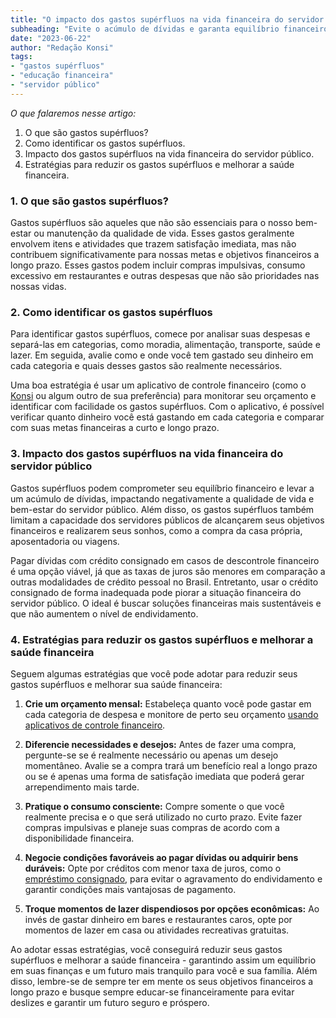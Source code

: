 ```yaml
---
title: "O impacto dos gastos supérfluos na vida financeira do servidor público"
subheading: "Evite o acúmulo de dívidas e garanta equilíbrio financeiro ao reduzir gastos desnecessários"
date: "2023-06-22"
author: "Redação Konsi"
tags:
- "gastos supérfluos"
- "educação financeira"
- "servidor público"
---
```


_O que falaremos nesse artigo:_
1. O que são gastos supérfluos?
2. Como identificar os gastos supérfluos.
3. Impacto dos gastos supérfluos na vida financeira do servidor público.
4. Estratégias para reduzir os gastos supérfluos e melhorar a saúde financeira.

### 1. O que são gastos supérfluos?

Gastos supérfluos são aqueles que não são essenciais para o nosso bem-estar ou manutenção da qualidade de vida. Esses gastos geralmente envolvem itens e atividades que trazem satisfação imediata, mas não contribuem significativamente para nossas metas e objetivos financeiros a longo prazo. Esses gastos podem incluir compras impulsivas, consumo excessivo em restaurantes e outras despesas que não são prioridades nas nossas vidas.

### 2. Como identificar os gastos supérfluos

Para identificar gastos supérfluos, comece por analisar suas despesas e separá-las em categorias, como moradia, alimentação, transporte, saúde e lazer. Em seguida, avalie como e onde você tem gastado seu dinheiro em cada categoria e quais desses gastos são realmente necessários.

Uma boa estratégia é usar um aplicativo de controle financeiro (como o [Konsi](https://www.konsi.com.br/) ou algum outro de sua preferência) para monitorar seu orçamento e identificar com facilidade os gastos supérfluos. Com o aplicativo, é possível verificar quanto dinheiro você está gastando em cada categoria e comparar com suas metas financeiras a curto e longo prazo.

### 3. Impacto dos gastos supérfluos na vida financeira do servidor público

Gastos supérfluos podem comprometer seu equilíbrio financeiro e levar a um acúmulo de dívidas, impactando negativamente a qualidade de vida e bem-estar do servidor público. Além disso, os gastos supérfluos também limitam a capacidade dos servidores públicos de alcançarem seus objetivos financeiros e realizarem seus sonhos, como a compra da casa própria, aposentadoria ou viagens.

Pagar dívidas com crédito consignado em casos de descontrole financeiro é uma opção viável, já que as taxas de juros são menores em comparação a outras modalidades de crédito pessoal no Brasil. Entretanto, usar o crédito consignado de forma inadequada pode piorar a situação financeira do servidor público. O ideal é buscar soluções financeiras mais sustentáveis e que não aumentem o nível de endividamento.

### 4. Estratégias para reduzir os gastos supérfluos e melhorar a saúde financeira

Seguem algumas estratégias que você pode adotar para reduzir seus gastos supérfluos e melhorar sua saúde financeira:

1. **Crie um orçamento mensal:** Estabeleça quanto você pode gastar em cada categoria de despesa e monitore de perto seu orçamento [usando aplicativos de controle financeiro](https://www.konsi.com.br/postagens/aplicativo-de-controle-financeiro-confira-otimas-opcoes).

2. **Diferencie necessidades e desejos:** Antes de fazer uma compra, pergunte-se se é realmente necessário ou apenas um desejo momentâneo. Avalie se a compra trará um benefício real a longo prazo ou se é apenas uma forma de satisfação imediata que poderá gerar arrependimento mais tarde.

3. **Pratique o consumo consciente:** Compre somente o que você realmente precisa e o que será utilizado no curto prazo. Evite fazer compras impulsivas e planeje suas compras de acordo com a disponibilidade financeira.

4. **Negocie condições favoráveis ao pagar dívidas ou adquirir bens duráveis:** Opte por créditos com menor taxa de juros, como o [empréstimo consignado](https://www.konsi.com.br/postagens/4-habitos-financeiros-saudaveis-servidor-publico), para evitar o agravamento do endividamento e garantir condições mais vantajosas de pagamento.

5. **Troque momentos de lazer dispendiosos por opções econômicas:** Ao invés de gastar dinheiro em bares e restaurantes caros, opte por momentos de lazer em casa ou atividades recreativas gratuitas.

Ao adotar essas estratégias, você conseguirá reduzir seus gastos supérfluos e melhorar a saúde financeira - garantindo assim um equilíbrio em suas finanças e um futuro mais tranquilo para você e sua família. Além disso, lembre-se de sempre ter em mente os seus objetivos financeiros a longo prazo e busque sempre educar-se financeiramente para evitar deslizes e garantir um futuro seguro e próspero.